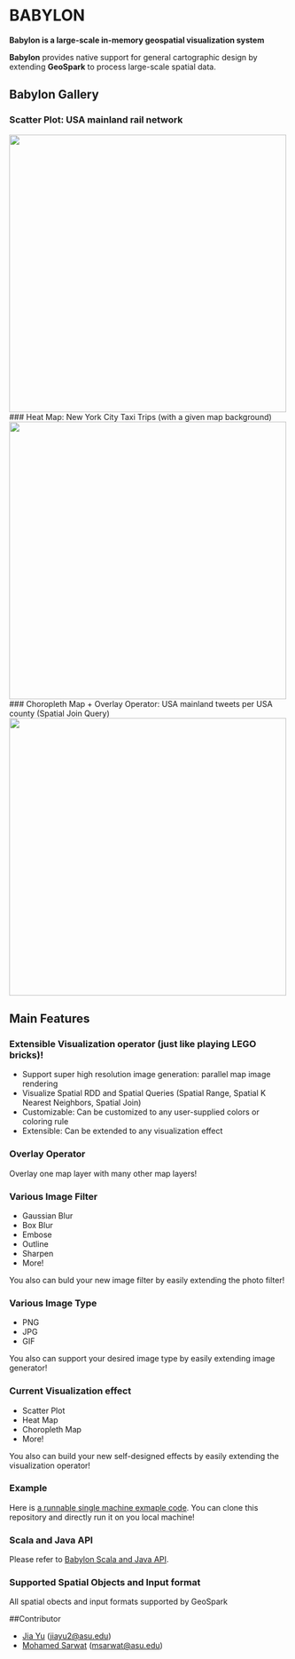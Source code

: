 # BABYLON
**Babylon is a large-scale in-memory geospatial visualization system**

**Babylon** provides native support for general cartographic design  by extending **GeoSpark** to process large-scale spatial data. 
## Babylon Gallery
### Scatter Plot: USA mainland rail network
<img src="http://www.public.asu.edu/~jiayu2/geospark/picture/usrail.png" width="500">
### Heat Map: New York City Taxi Trips (with a given map background)
<img src="http://www.public.asu.edu/~jiayu2/geospark/picture/nycheatmap.png" width="500">
### Choropleth Map + Overlay Operator: USA mainland tweets per USA county (Spatial Join Query)
<img src="http://www.public.asu.edu/~jiayu2/geospark/picture/ustweet.png" width="500">

## Main Features

### Extensible Visualization operator (just like playing LEGO bricks)!

* Support super high resolution image generation: parallel map image rendering
* Visualize Spatial RDD and Spatial Queries (Spatial Range, Spatial K Nearest Neighbors, Spatial Join)
* Customizable: Can be customized to any user-supplied colors or coloring rule
* Extensible: Can be extended to any visualization effect

### Overlay Operator
Overlay one map layer with many other map layers!

### Various Image Filter
* Gaussian Blur
* Box Blur
* Embose
* Outline
* Sharpen
* More!

You also can buld your new image filter by easily extending the photo filter!

### Various Image Type
* PNG
* JPG
* GIF

You also can support your desired image type by easily extending image generator!


### Current Visualization effect

* Scatter Plot
* Heat Map
* Choropleth Map
* More!

You also can build your new self-designed effects by easily extending the visualization operator!

### Example
Here is [a runnable single machine exmaple code](https://github.com/DataSystemsLab/GeoSpark/blob/master/src/main/java/org/datasyslab/babylon/showcase/Example.java). You can clone this repository and directly run it on you local machine!

### Scala and Java API
Please refer to [Babylon Scala and Java API](http://www.public.asu.edu/~jiayu2/geospark/javadoc/latest/).
### Supported Spatial Objects and Input format

All spatial obects and input formats supported by GeoSpark

##Contributor
* [Jia Yu](http://www.public.asu.edu/~jiayu2/) (jiayu2@asu.edu)
* [Mohamed Sarwat](http://faculty.engineering.asu.edu/sarwat/) (msarwat@asu.edu)